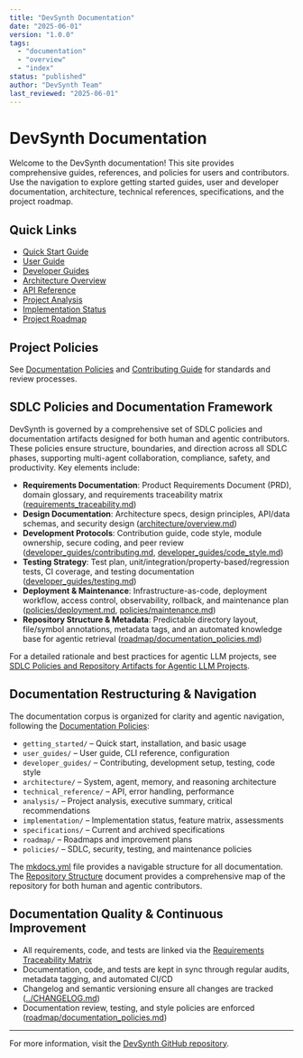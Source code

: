 ```yaml
---
title: "DevSynth Documentation"
date: "2025-06-01"
version: "1.0.0"
tags:
  - "documentation"
  - "overview"
  - "index"
status: "published"
author: "DevSynth Team"
last_reviewed: "2025-06-01"
---
```


# DevSynth Documentation

Welcome to the DevSynth documentation! This site provides comprehensive guides, references, and policies for users and contributors. Use the navigation to explore getting started guides, user and developer documentation, architecture, technical references, specifications, and the project roadmap.

## Quick Links

- [Quick Start Guide](getting_started/quick_start_guide.md)
- [User Guide](user_guides/user_guide.md)
- [Developer Guides](developer_guides/contributing.md)
- [Architecture Overview](architecture/overview.md)
- [API Reference](technical_reference/api_reference/index.md)
- [Project Analysis](analysis/executive_summary.md)
- [Implementation Status](implementation/feature_status_matrix.md)
- [Project Roadmap](roadmap/development_plan.md)

## Project Policies

See [Documentation Policies](policies/documentation_policies.md) and [Contributing Guide](developer_guides/contributing.md) for standards and review processes.

## SDLC Policies and Documentation Framework

DevSynth is governed by a comprehensive set of SDLC policies and documentation artifacts designed for both human and agentic contributors. These policies ensure structure, boundaries, and direction across all SDLC phases, supporting multi-agent collaboration, compliance, safety, and productivity. Key elements include:

- **Requirements Documentation**: Product Requirements Document (PRD), domain glossary, and requirements traceability matrix ([requirements_traceability.md](requirements_traceability.md))
- **Design Documentation**: Architecture specs, design principles, API/data schemas, and security design ([architecture/overview.md](architecture/overview.md))
- **Development Protocols**: Contribution guide, code style, module ownership, secure coding, and peer review ([developer_guides/contributing.md](developer_guides/contributing.md), [developer_guides/code_style.md](developer_guides/code_style.md))
- **Testing Strategy**: Test plan, unit/integration/property-based/regression tests, CI coverage, and testing documentation ([developer_guides/testing.md](developer_guides/testing.md))
- **Deployment & Maintenance**: Infrastructure-as-code, deployment workflow, access control, observability, rollback, and maintenance plan ([policies/deployment.md](policies/deployment.md), [policies/maintenance.md](policies/maintenance.md))
- **Repository Structure & Metadata**: Predictable directory layout, file/symbol annotations, metadata tags, and an automated knowledge base for agentic retrieval ([roadmap/documentation_policies.md](roadmap/documentation_policies.md))

For a detailed rationale and best practices for agentic LLM projects, see [SDLC Policies and Repository Artifacts for Agentic LLM Projects](policies/sdlc_policies_for_agentic_llm_projects.md).

## Documentation Restructuring & Navigation

The documentation corpus is organized for clarity and agentic navigation, following the [Documentation Policies](policies/documentation_policies.md):

- `getting_started/` – Quick start, installation, and basic usage
- `user_guides/` – User guide, CLI reference, configuration
- `developer_guides/` – Contributing, development setup, testing, code style
- `architecture/` – System, agent, memory, and reasoning architecture
- `technical_reference/` – API, error handling, performance
- `analysis/` – Project analysis, executive summary, critical recommendations
- `implementation/` – Implementation status, feature matrix, assessments
- `specifications/` – Current and archived specifications
- `roadmap/` – Roadmaps and improvement plans
- `policies/` – SDLC, security, testing, and maintenance policies

The [mkdocs.yml](../mkdocs.yml) file provides a navigable structure for all documentation. The [Repository Structure](repo_structure.md) document provides a comprehensive map of the repository for both human and agentic contributors.

## Documentation Quality & Continuous Improvement

- All requirements, code, and tests are linked via the [Requirements Traceability Matrix](requirements_traceability.md)
- Documentation, code, and tests are kept in sync through regular audits, metadata tagging, and automated CI/CD
- Changelog and semantic versioning ensure all changes are tracked ([../CHANGELOG.md](../CHANGELOG.md))
- Documentation review, testing, and style policies are enforced ([roadmap/documentation_policies.md](roadmap/documentation_policies.md))

---

For more information, visit the [DevSynth GitHub repository](https://github.com/ravenoak/devsynth).
